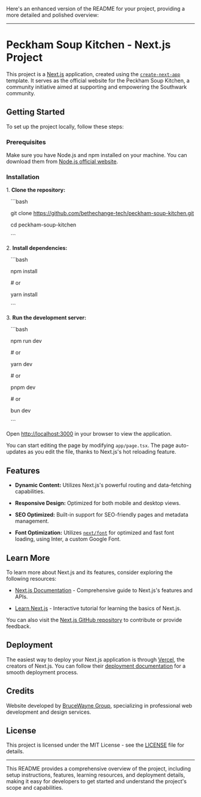 Here's an enhanced version of the README for your project, providing a more detailed and polished overview:

---

# Peckham Soup Kitchen - Next.js Project

This project is a [Next.js](https://nextjs.org/) application, created using the [`create-next-app`](https://github.com/vercel/next.js/tree/canary/packages/create-next-app) template. It serves as the official website for the Peckham Soup Kitchen, a community initiative aimed at supporting and empowering the Southwark community.

## Getting Started

To set up the project locally, follow these steps:

### Prerequisites

Make sure you have Node.js and npm installed on your machine. You can download them from [Node.js official website](https://nodejs.org/).

### Installation

1\. **Clone the repository:**

   ```bash

   git clone https://github.com/bethechange-tech/peckham-soup-kitchen.git

   cd peckham-soup-kitchen

   ```

2\. **Install dependencies:**

   ```bash

   npm install

   # or

   yarn install

   ```

3\. **Run the development server:**

   ```bash

   npm run dev

   # or

   yarn dev

   # or

   pnpm dev

   # or

   bun dev

   ```

Open [http://localhost:3000](http://localhost:3000) in your browser to view the application.

You can start editing the page by modifying `app/page.tsx`. The page auto-updates as you edit the file, thanks to Next.js's hot reloading feature.

## Features

- **Dynamic Content:** Utilizes Next.js's powerful routing and data-fetching capabilities.

- **Responsive Design:** Optimized for both mobile and desktop views.

- **SEO Optimized:** Built-in support for SEO-friendly pages and metadata management.

- **Font Optimization:** Utilizes [`next/font`](https://nextjs.org/docs/basic-features/font-optimization) for optimized and fast font loading, using Inter, a custom Google Font.

## Learn More

To learn more about Next.js and its features, consider exploring the following resources:

- [Next.js Documentation](https://nextjs.org/docs) - Comprehensive guide to Next.js's features and APIs.

- [Learn Next.js](https://nextjs.org/learn) - Interactive tutorial for learning the basics of Next.js.

You can also visit the [Next.js GitHub repository](https://github.com/vercel/next.js/) to contribute or provide feedback.

## Deployment

The easiest way to deploy your Next.js application is through [Vercel](https://vercel.com/), the creators of Next.js. You can follow their [deployment documentation](https://nextjs.org/docs/deployment) for a smooth deployment process.

## Credits

Website developed by [BruceWayne Group](https://www.brucewaynegroup.com), specializing in professional web development and design services.

## License

This project is licensed under the MIT License - see the [LICENSE](LICENSE) file for details.

---

This README provides a comprehensive overview of the project, including setup instructions, features, learning resources, and deployment details, making it easy for developers to get started and understand the project's scope and capabilities.